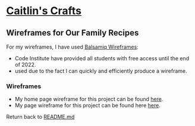 # [Caitlin's Crafts]()
## Wireframes for Our Family Recipes

For my wireframes, I have used [Balsamiq Wireframes](https://balsamiq.com/):
- Code Institute have provided all students with free access until the end of 2022.
- used due to the fact I can quickly and efficiently produce a wireframe.

### Wireframes

- My home page wireframe for this project can be found [here](wireframes/homepage.pdf).
- My  page wireframe for this project can be found here [here]().

Return back to [README.md](README.md)